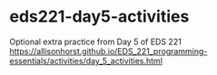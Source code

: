 # eds221-day5-activities
Optional extra practice from Day 5 of EDS 221 
https://allisonhorst.github.io/EDS_221_programming-essentials/activities/day_5_activities.html
